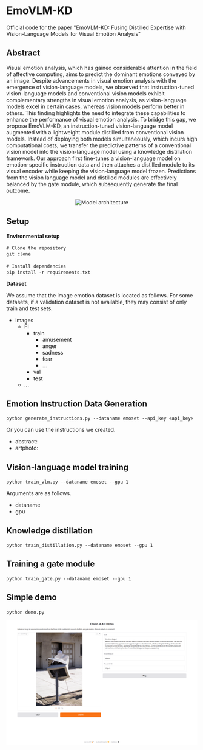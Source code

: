 # EmoVLM-KD
Official code for the paper "EmoVLM-KD: Fusing Distilled Expertise with Vision-Language Models for Visual Emotion Analysis"


## Abstract
Visual emotion analysis, which has gained considerable attention in the field of affective computing, aims to predict the dominant emotions conveyed by an image. Despite advancements in visual emotion analysis with the emergence of vision-language models, we observed that instruction-tuned vision-language models and conventional vision models exhibit complementary strengths in visual emotion analysis, as vision-language models excel in certain cases, whereas vision models perform better in others. This finding highlights the need to integrate these capabilities to enhance the performance of visual emotion analysis. To bridge this gap, we propose EmoVLM-KD, an instruction-tuned vision-language model augmented with a lightweight module distilled from conventional vision models. Instead of deploying both models simultaneously, which incurs high computational costs, we transfer the predictive patterns of a conventional vision model into the vision-language model using a knowledge distillation framework. Our approach first fine-tunes a vision-language model on emotion-specific instruction data and then attaches a distilled module to its visual encoder while keeping the vision-language model frozen. Predictions from the vision language model and distilled modules are effectively balanced by the gate module, which subsequently generate the final outcome. 

<div align="center">
  <img src="architecture_v10.jpg" alt="Model architecture" width="700">
</div>


## Setup 
**Environmental setup**
```
# Clone the repository
git clone 

# Install dependencies
pip install -r requirements.txt
```

**Dataset**

We assume that the image emotion dataset is located as follows. For some datasets, if a validation dataset is not available, they may consist of only train and test sets.
- images  
  - FI  
    - train  
      - amusement  
      - anger  
      - sadness  
      - fear
      - ...
    - val  
    - test
  - ...

## Emotion Instruction Data Generation 
```
python generate_instructions.py --dataname emoset --api_key <api_key>
```
Or you can use the instructions we created.
- abstract: 
- artphoto: 


## Vision-language model training
```
python train_vlm.py --dataname emoset --gpu 1
```
Arguments are as follows.
- dataname
- gpu


## Knowledge distillation

```
python train_distillation.py --dataname emoset --gpu 1
```

## Training a gate module

```
python train_gate.py --dataname emoset --gpu 1
```

## Simple demo


```
python demo.py
```


<div align="center">
  <img src="demo.png" width="700">
</div>

